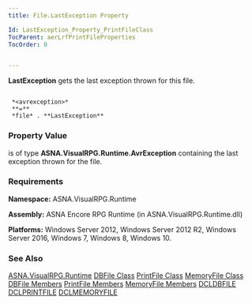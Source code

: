 ```yaml
---
title: File.LastException Property

Id: LastException_Property_PrintFileClass
TocParent: aerLrfPrintFileProperties
TocOrder: 0


---
```


**LastException** gets the last exception thrown for this file. 

```

 *<avrexception>* 
 **=** 
 *file* . **LastException**  
```

### Property Value
*<avrexception>* is of type **ASNA.VisualRPG.Runtime.AvrException** containing the last exception thrown for the file. 

### Requirements
**Namespace:** ASNA.VisualRPG.Runtime 

**Assembly:** ASNA Encore RPG Runtime (in ASNA.VisualRPG.Runtime.dll) 

**Platforms:** Windows Server 2012, Windows Server 2012 R2, Windows Server 2016, Windows 7, Windows 8, Windows 10. 

### See Also
[ASNA.VisualRPG.Runtime](aerLrfRuntimeNamespace.html)
[DBFile Class](aerLrfDBFileClass.html)
[PrintFile Class](aerLrfPrintFileClass.html)
[MemoryFile Class](aerLrfMemoryFileClass.html)
[DBFile Members](aerLrfDBFileMembers.html)
[PrintFile Members](aerLrfPrintFileMembers.html)
[MemoryFile Members](aerLrfMemoryFileMembers.html)
[DCLDBFILE](DCLDBFILE.html)
[DCLPRINTFILE](DCLPRINTFILE.html)
[DCLMEMORYFILE](DATE_Function.html) 

